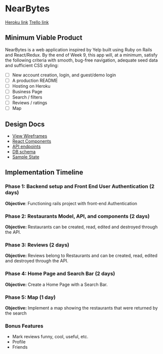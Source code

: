 # NearBytes

[Heroku link][heroku]
[Trello link][trello]

[heroku]: https://nearbytes.herokuapp.com/
[trello]: https://trello.com/b/tE23vebA/nearbytes

## Minimum Viable Product

NearBytes is a web application inspired by Yelp built using Ruby on Rails and React/Redux. By the end of Week 9, this app will, at a minimum, satisfy the following criteria with smooth, bug-free navigation, adequate seed data and sufficient CSS styling:

- [ ] New account creation, login, and guest/demo login
- [ ] A production README
- [ ] Hosting on Heroku
- [ ] Business Page
- [ ] Search / filters
- [ ] Reviews / ratings
- [ ] Map

## Design Docs
* [View Wireframes][wireframes]
* [React Components][components]
* [API endpoints][api-endpoints]
* [DB schema][schema]
* [Sample State][sample-state]

[wireframes]: docs/wireframes
[components]: docs/component-hierarchy.md
[sample-state]: docs/sample-state.md
[api-endpoints]: docs/api-endpoints.md
[schema]: docs/schema.md

## Implementation Timeline

### Phase 1: Backend setup and Front End User Authentication (2 days)

**Objective**: Functioning rails project with front-end Authentication

### Phase 2: Restaurants Model, API, and components (2 days)

**Objective:** Restaurants can be created, read, edited and destroyed through the API.

### Phase 3: Reviews (2 days)

**Objective:** Reviews belong to Restaurants and can be created, read, edited and destroyed through the API.

### Phase 4: Home Page and Search Bar (2 days)

**Objective:** Create a Home Page with a Search Bar.

### Phase 5: Map (1 day)

**Objective:** Implement a map showing the restaurants that were returned by the search

### Bonus Features

* Mark reviews funny, cool, useful, etc.
* Profile
* Friends
